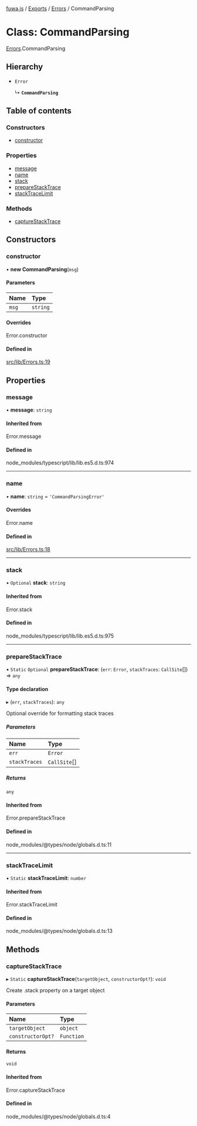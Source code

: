 [fuwa.js](../README.md) / [Exports](../modules.md) / [Errors](../modules/Errors.md) / CommandParsing

# Class: CommandParsing

[Errors](../modules/Errors.md).CommandParsing

## Hierarchy

- `Error`

  ↳ **`CommandParsing`**

## Table of contents

### Constructors

- [constructor](Errors.CommandParsing.md#constructor)

### Properties

- [message](Errors.CommandParsing.md#message)
- [name](Errors.CommandParsing.md#name)
- [stack](Errors.CommandParsing.md#stack)
- [prepareStackTrace](Errors.CommandParsing.md#preparestacktrace)
- [stackTraceLimit](Errors.CommandParsing.md#stacktracelimit)

### Methods

- [captureStackTrace](Errors.CommandParsing.md#capturestacktrace)

## Constructors

### constructor

• **new CommandParsing**(`msg`)

#### Parameters

| Name | Type |
| :------ | :------ |
| `msg` | `string` |

#### Overrides

Error.constructor

#### Defined in

[src/lib/Errors.ts:19](https://github.com/Fuwajs/Fuwa.js/blob/5bd8aa0/src/lib/Errors.ts#L19)

## Properties

### message

• **message**: `string`

#### Inherited from

Error.message

#### Defined in

node_modules/typescript/lib/lib.es5.d.ts:974

___

### name

• **name**: `string` = `'CommandParsingError'`

#### Overrides

Error.name

#### Defined in

[src/lib/Errors.ts:18](https://github.com/Fuwajs/Fuwa.js/blob/5bd8aa0/src/lib/Errors.ts#L18)

___

### stack

• `Optional` **stack**: `string`

#### Inherited from

Error.stack

#### Defined in

node_modules/typescript/lib/lib.es5.d.ts:975

___

### prepareStackTrace

▪ `Static` `Optional` **prepareStackTrace**: (`err`: `Error`, `stackTraces`: `CallSite`[]) => `any`

#### Type declaration

▸ (`err`, `stackTraces`): `any`

Optional override for formatting stack traces

##### Parameters

| Name | Type |
| :------ | :------ |
| `err` | `Error` |
| `stackTraces` | `CallSite`[] |

##### Returns

`any`

#### Inherited from

Error.prepareStackTrace

#### Defined in

node_modules/@types/node/globals.d.ts:11

___

### stackTraceLimit

▪ `Static` **stackTraceLimit**: `number`

#### Inherited from

Error.stackTraceLimit

#### Defined in

node_modules/@types/node/globals.d.ts:13

## Methods

### captureStackTrace

▸ `Static` **captureStackTrace**(`targetObject`, `constructorOpt?`): `void`

Create .stack property on a target object

#### Parameters

| Name | Type |
| :------ | :------ |
| `targetObject` | `object` |
| `constructorOpt?` | `Function` |

#### Returns

`void`

#### Inherited from

Error.captureStackTrace

#### Defined in

node_modules/@types/node/globals.d.ts:4
